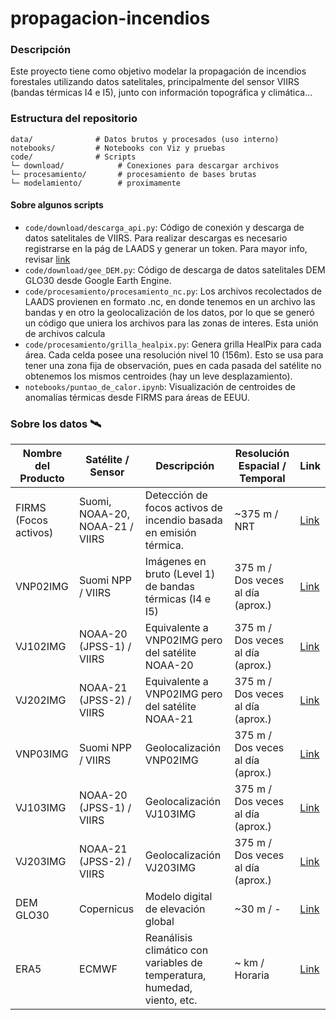 # propagacion-incendios

### Descripción

Este proyecto tiene como objetivo modelar la propagación de incendios forestales utilizando datos satelitales, principalmente del sensor VIIRS (bandas térmicas I4 e I5), junto con información topográfica y climática...

### Estructura del repositorio

```text
data/              # Datos brutos y procesados (uso interno)
notebooks/         # Notebooks con Viz y pruebas
code/              # Scripts
└─ download/            # Conexiones para descargar archivos
└─ procesamiento/       # procesamiento de bases brutas
└─ modelamiento/        # proximamente
```


#### Sobre algunos scripts

- `code/download/descarga_api.py`: Código de conexión y descarga de datos satelitales de VIIRS. Para realizar descargas es necesario registrarse en la pág de LAADS y generar un token. Para mayor info, revisar [link](https://ladsweb.modaps.eosdis.nasa.gov/tools-and-services/api-v2/quick-start-guide/)
- `code/download/gee_DEM.py`: Código de descarga de datos satelitales DEM GLO30 desde Google Earth Engine. 
- `code/procesamiento/procesamiento_nc.py`: Los archivos recolectados de LAADS provienen en formato .nc, en donde tenemos en un archivo las bandas y en otro la geolocalización de los datos, por lo que se generó un código que uniera los archivos para las zonas de interes. Esta unión de archivos calcula 
- `code/procesamiento/grilla_healpix.py`: Genera grilla HealPix para cada área. Cada celda posee una resolución nivel 10 (156m). Esto se usa para tener una zona fija de observación, pues en cada pasada del satélite no obtenemos los mismos centroides (hay un leve desplazamiento).
- `notebooks/puntao_de_calor.ipynb`: Visualización de centroides de anomalías térmicas desde FIRMS para áreas de EEUU. 



### Sobre los datos 🛰️

| Nombre del Producto | Satélite / Sensor| Descripción | Resolución Espacial / Temporal | Link |
|---|---|---|---|---|
| FIRMS (Focos activos) | Suomi, NOAA-20, NOAA-21 / VIIRS | Detección de focos activos de incendio basada en emisión térmica.| ~375 m / NRT|[Link](https://firms.modaps.eosdis.nasa.gov/download/)|
| VNP02IMG | Suomi NPP / VIIRS | Imágenes en bruto (Level 1) de bandas térmicas (I4 e I5)| 375 m / Dos veces al día (aprox.)|[Link](https://ladsweb.modaps.eosdis.nasa.gov/missions-and-measurements/products/VNP02IMG)|
| VJ102IMG| NOAA-20 (JPSS-1) / VIIRS | Equivalente a VNP02IMG pero del satélite NOAA-20 | 375 m / Dos veces al día (aprox.)|[Link](https://ladsweb.modaps.eosdis.nasa.gov/missions-and-measurements/products/VJ102IMG)|
| VJ202IMG| NOAA-21 (JPSS-2) / VIIRS | Equivalente a VNP02IMG pero del satélite NOAA-21 | 375 m / Dos veces al día (aprox.)|[Link](https://ladsweb.modaps.eosdis.nasa.gov/missions-and-measurements/products/VJ202IMG)|
| VNP03IMG | Suomi NPP / VIIRS | Geolocalización VNP02IMG| 375 m / Dos veces al día (aprox.)|[Link](https://ladsweb.modaps.eosdis.nasa.gov/missions-and-measurements/products/VNP03IMG)|
| VJ103IMG| NOAA-20 (JPSS-1) / VIIRS | Geolocalización VJ103IMG| 375 m / Dos veces al día (aprox.)|[Link](https://ladsweb.modaps.eosdis.nasa.gov/missions-and-measurements/products/VJ103IMG)|
| VJ203IMG| NOAA-21 (JPSS-2) / VIIRS | Geolocalización VJ203IMG| 375 m / Dos veces al día (aprox.)|[Link](https://ladsweb.modaps.eosdis.nasa.gov/missions-and-measurements/products/VJ203IMG)|
| DEM GLO30| Copernicus |Modelo digital de elevación global| ~30 m / - |[Link](https://developers.google.com/earth-engine/datasets/catalog/COPERNICUS_DEM_GLO30?hl=es-419)|
| ERA5| ECMWF| Reanálisis climático con variables de temperatura, humedad, viento, etc.  | ~ km / Horaria |[Link](https://cds.climate.copernicus.eu/)|

